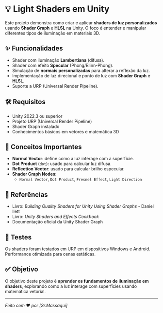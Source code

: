 # 💡 Light Shaders em Unity

Este projeto demonstra como criar e aplicar **shaders de luz personalizados** usando **Shader Graph** e **HLSL** na Unity. O foco é entender e manipular diferentes tipos de iluminação em materiais 3D.

## ✨ Funcionalidades

- Shader com iluminação **Lambertiana** (difusa).
- Shader com efeito **Specular** (Phong/Blinn-Phong).
- Simulação de **normais personalizadas** para alterar a reflexão da luz.
- Implementação de luz direcional e ponto de luz com **Shader Graph** e **HLSL**.
- Suporte a URP (Universal Render Pipeline).

## 🛠️ Requisitos

- Unity 2022.3 ou superior  
- Projeto URP (Universal Render Pipeline)  
- Shader Graph instalado  
- Conhecimentos básicos em vetores e matemática 3D


## 🧠 Conceitos Importantes

- **Normal Vector**: define como a luz interage com a superfície.
- **Dot Product** (`dot`): usado para calcular luz difusa.
- **Reflection Vector**: usado para calcular brilho especular.
- **Shader Graph Nodes**:
  - `Normal Vector`, `Dot Product`, `Fresnel Effect`, `Light Direction`

## 📘 Referências

- Livro: *Building Quality Shaders for Unity Using Shader Graphs* - Daniel Ilett  
- Livro: *Unity Shaders and Effects Cookbook*  
- Documentação oficial da Unity Shader Graph

## 🧪 Testes

Os shaders foram testados em URP em dispositivos Windows e Android. Performance otimizada para cenas estáticas.

## ✅ Objetivo

O objetivo deste projeto é **aprender os fundamentos de iluminação em shaders**, explorando como a luz interage com superfícies usando matemática vetorial.

---

*Feito com ❤️ por [Sr.Massaqui]*


